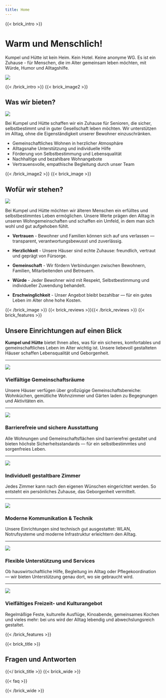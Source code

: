 ```yaml
---
title: Home
---
```

{{< brick_intro >}}

# Warm und Menschlich!

Kumpel und Hütte ist kein Heim. Kein Hotel. Keine anonyme WG. Es ist ein Zuhause - für Menschen, die im Alter gemeinsam leben möchten, mit Würde, Humor und Alltagshilfe. 

![](/uploads/illustrations/cuate/home/1.jpg)

{{< /brick_intro >}}
{{< brick_image2 >}}

## Was wir bieten?

![](/uploads/illustrations/cuate/home/3.jpg)

Bei Kumpel und Hütte schaffen wir ein Zuhause für Senioren, die sicher, selbstbestimmt und in guter Gesellschaft leben möchten. Wir unterstützen im Alltag, ohne die Eigenständigkeit unserer Bewohner einzuschränken.

- Gemeinschaftliches Wohnen in herzlicher Atmosphäre
- Alltagsnahe Unterstützung und individuelle Hilfe
- Förderung von Selbstbestimmung und Lebensqualität
- Nachhaltige und bezahlbare Wohnangebote
- Vertrauensvolle, empathische Begleitung durch unser Team


{{< /brick_image2 >}}
{{< brick_image >}}

## Wofür wir stehen?

![](/uploads/illustrations/cuate/home/4.jpg)

Bei Kumpel und Hütte möchten wir älteren Menschen ein erfülltes und selbstbestimmtes Leben ermöglichen. Unsere Werte prägen den Alltag in unseren Wohngemeinschaften und schaffen ein Umfeld, in dem man sich wohl und gut aufgehoben fühlt.

- **Vertrauen** - Bewohner und Familien können sich auf uns verlassen — transparent, verantwortungsbewusst und zuverlässig.

- **Herzlichkeit** - Unsere Häuser sind echte Zuhause: freundlich, vertraut und geprägt von Fürsorge.

- **Gemeinschaft** - Wir fördern Verbindungen zwischen Bewohnern, Familien, Mitarbeitenden und Betreuern.

- **Würde** - Jeder Bewohner wird mit Respekt, Selbstbestimmung und individueller Zuwendung behandelt.

- **Erschwinglichkeit** - Unser Angebot bleibt bezahlbar — für ein gutes Leben im Alter ohne hohe Kosten.


{{< /brick_image >}}
{{< brick_reviews >}}{{< /brick_reviews >}}
{{< brick_features >}}

## Unsere Einrichtungen auf einen Blick

**Kumpel und Hütte** bietet Ihnen alles, was für ein sicheres, komfortables und gemeinschaftliches Leben im Alter wichtig ist. Unsere liebevoll gestalteten Häuser schaffen Lebensqualität und Geborgenheit.

---

![](/img/icons/material-symbols/200/rounded/auto_awesome_mosaic.svg)
### Vielfältige Gemeinschaftsräume

Unsere Häuser verfügen über großzügige Gemeinschaftsbereiche: Wohnküchen, gemütliche Wohnzimmer und Gärten laden zu Begegnungen und Aktivitäten ein.

---

![](/img/icons/material-symbols/200/rounded/performance_max.svg)
### Barrierefreie und sichere Ausstattung

Alle Wohnungen und Gemeinschaftsflächen sind barrierefrei gestaltet und bieten höchste Sicherheitsstandards — für ein selbstbestimmtes und sorgenfreies Leben.

---

![](/img/icons/material-symbols/200/rounded/design_services.svg)
### Individuell gestaltbare Zimmer

Jedes Zimmer kann nach den eigenen Wünschen eingerichtet werden. So entsteht ein persönliches Zuhause, das Geborgenheit vermittelt.

---

![](/img/icons/material-symbols/200/rounded/devices.svg)
### Moderne Kommunikation & Technik

Unsere Einrichtungen sind technisch gut ausgestattet: WLAN, Notrufsysteme und moderne Infrastruktur erleichtern den Alltag.

---

![](/img/icons/material-symbols/200/rounded/timer.svg)
### Flexible Unterstützung und Services

Ob hauswirtschaftliche Hilfe, Begleitung im Alltag oder Pflegekoordination — wir bieten Unterstützung genau dort, wo sie gebraucht wird.

---

![](/img/icons/material-symbols/200/rounded/auto_fix.svg)
### Vielfältiges Freizeit- und Kulturangebot

Regelmäßige Feste, kulturelle Ausflüge, Kinoabende, gemeinsames Kochen und vieles mehr: bei uns wird der Alltag lebendig und abwechslungsreich gestaltet.

{{< /brick_features >}}


{{< brick_title >}}
## Fragen und Antworten

{{</ brick_title >}}
{{< brick_wide >}}

{{< faq >}}

{{< /brick_wide >}}